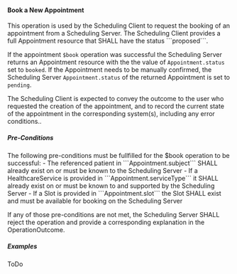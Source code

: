 
<h4> Book a New Appointment </h4>
This operation is used by the Scheduling Client to request the booking of an appointment from a Scheduling Server. The Scheduling Client provides a full Appointment resource that SHALL have the status ```proposed```.

If the appointment ```$book``` operation was successful the Scheduling Server returns an Appointment resource with the the value of ```Appointment.status``` set to ```booked```. If the Appointment needs to be manually confirmed, the Scheduling Server ```Appointment.status``` of the returned Appointment is set to ```pending```.

The Scheduling Client is expected to convey the outcome to the user who requested the creation of the appointment, and to record the current state of the appointment in the corresponding system(s), including any error conditions..

<h5> Pre-Conditions </h5>
The following pre-conditions must be fullfilled for the $book operation to be successful:
- The referenced patient in ```Appointment.subject``` SHALL already exist on or must be known to the Scheduling Server
- If a HealthcareService is provided in ```Appointment.serviceType``` it SHALL already exist on or must be known to and supported by the Scheduling Server
- If a Slot is provided in ```Appointment.slot``` the Slot SHALL exist and must be available for booking on the Scheduling Server

If any of those pre-conditions are not met, the Scheduling Server SHALL reject the operation and provide a corresponding explanation in the OperationOutcome.

<h5> Examples </h5>
ToDo